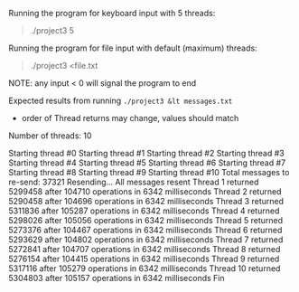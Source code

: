 Running the program for keyboard input with 5 threads:
> ./project3 5

Running the program for file input with default (maximum) threads:
> ./project3 <file.txt

NOTE: any input < 0 will signal the program to end

Expected results from running `./project3 &lt messages.txt`
* order of Thread returns may change, values should match

Number of threads: 10

Starting thread #0
Starting thread #1
Starting thread #2
Starting thread #3
Starting thread #4
Starting thread #5
Starting thread #6
Starting thread #7
Starting thread #8
Starting thread #9
Starting thread #10
Total messages to re-send: 37321
Resending...
All messages resent
Thread 1 returned 5299458 after 104710 operations in 6342 milliseconds
Thread 2 returned 5290458 after 104696 operations in 6342 milliseconds
Thread 3 returned 5311836 after 105287 operations in 6342 milliseconds
Thread 4 returned 5298026 after 105056 operations in 6342 milliseconds
Thread 5 returned 5273376 after 104467 operations in 6342 milliseconds
Thread 6 returned 5293629 after 104802 operations in 6342 milliseconds
Thread 7 returned 5272841 after 104707 operations in 6342 milliseconds
Thread 8 returned 5276154 after 104415 operations in 6342 milliseconds
Thread 9 returned 5317116 after 105279 operations in 6342 milliseconds
Thread 10 returned 5304803 after 105157 operations in 6342 milliseconds
Fin

